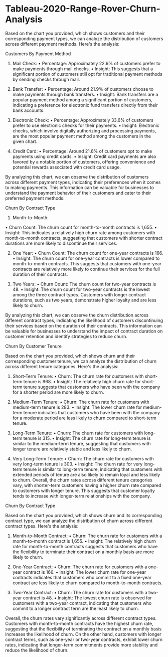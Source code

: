 # Tableau-2020-Range-Rover-Churn-Analysis

Based on the chart you provided, which shows customers and their corresponding payment types, we can analyze the distribution of customers across different payment methods. Here's the analysis:

Customers By Payment Method

1.	Mail Check:
•	Percentage: Approximately 22.9% of customers prefer to make payments through mail checks.
•	Insight: This suggests that a significant portion of customers still opt for traditional payment methods by sending checks through mail.

2.	Bank Transfer:
•	Percentage: Around 21.9% of customers choose to make payments through bank transfers.
•	Insight: Bank transfers are a popular payment method among a significant portion of customers, indicating a preference for electronic fund transfers directly from their bank accounts.

3.	Electronic Check:
•	Percentage: Approximately 33.6% of customers prefer to use electronic checks for their payments.
•	Insight: Electronic checks, which involve digitally authorizing and processing payments, are the most popular payment method among the customers in the given chart.

4.	Credit Card:
•	Percentage: Around 21.6% of customers opt to make payments using credit cards.
•	Insight: Credit card payments are also favored by a notable portion of customers, offering convenience and potential rewards associated with credit card usage.

By analyzing this chart, we can observe the distribution of customers across different payment types, indicating their preferences when it comes to making payments. This information can be valuable for businesses to understand the payment behavior of their customers and cater to their preferred payment methods.

Churn By Contract Type

1.	Month-to-Month:

•	Churn Count: The churn count for month-to-month contracts is 1,655.
•	Insight: This indicates a relatively high churn rate among customers with month-to-month contracts, suggesting that customers with shorter contract durations are more likely to discontinue their services.

2.	One Year:
•	Churn Count: The churn count for one-year contracts is 166.
•	Insight: The churn count for one-year contracts is lower compared to month-to-month contracts. This suggests that customers with one-year contracts are relatively more likely to continue their services for the full duration of their contracts.

3.	Two Years:
•	Churn Count: The churn count for two-year contracts is 48.
•	Insight: The churn count for two-year contracts is the lowest among the three contract types. Customers with longer contract durations, such as two years, demonstrate higher loyalty and are less likely to churn.

By analyzing this chart, we can observe the churn distribution across different contract types, indicating the likelihood of customers discontinuing their services based on the duration of their contracts. This information can be valuable for businesses to understand the impact of contract duration on customer retention and identify strategies to reduce churn.

Churn By Customer Tenure

Based on the chart you provided, which shows churn and their corresponding customer tenure, we can analyze the distribution of churn across different tenure categories. Here's the analysis:

1.	Short-Term Tenure:
•	Churn: The churn rate for customers with short-term tenure is 968.
•	Insight: The relatively high churn rate for short-term tenure suggests that customers who have been with the company for a shorter period are more likely to churn.

2.	Medium-Term Tenure:
•	Churn: The churn rate for customers with medium-term tenure is 283.
•	Insight: The lower churn rate for medium-term tenure indicates that customers who have been with the company for a moderate period are less likely to churn compared to short-term tenure.

3.	Long-Term Tenure:
•	Churn: The churn rate for customers with long-term tenure is 315.
•	Insight: The churn rate for long-term tenure is similar to the medium-term tenure, suggesting that customers with longer tenure are relatively stable and less likely to churn.

4.	Very Long-Term Tenure:
•	Churn: The churn rate for customers with very long-term tenure is 303.
•	Insight: The churn rate for very long-term tenure is similar to long-term tenure, indicating that customers with extended periods of tenure are also likely to remain loyal and less likely to churn.
Overall, the churn rates across different tenure categories vary, with shorter-term customers having a higher churn rate compared to customers with longer tenure. This suggests that customer loyalty tends to increase with longer-term relationships with the company.

Churn By Contract Type

Based on the chart you provided, which shows churn and its corresponding contract type, we can analyze the distribution of churn across different contract types. Here's the analysis:

1.	Month-to-Month Contract:
•	Churn: The churn rate for customers with a month-to-month contract is 1,655.
•	Insight: The relatively high churn rate for month-to-month contracts suggests that customers who have the flexibility to terminate their contract on a monthly basis are more likely to churn.

2.	One-Year Contract:
•	Churn: The churn rate for customers with a one-year contract is 166.
•	Insight: The lower churn rate for one-year contracts indicates that customers who commit to a fixed one-year contract are less likely to churn compared to month-to-month contracts.

3.	Two-Year Contract:
•	Churn: The churn rate for customers with a two-year contract is 48.
•	Insight: The lowest churn rate is observed for customers with a two-year contract, indicating that customers who commit to a longer contract term are the least likely to churn.

Overall, the churn rates vary significantly across different contract types. Customers with month-to-month contracts have the highest churn rate, suggesting that the flexibility of terminating the contract on a monthly basis increases the likelihood of churn. On the other hand, customers with longer contract terms, such as one-year or two-year contracts, exhibit lower churn rates, indicating that longer-term commitments provide more stability and reduce the likelihood of churn.

